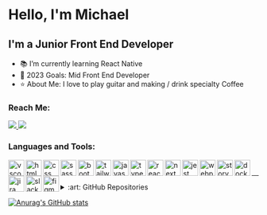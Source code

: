 # Hello, I'm Michael


## I'm a Junior Front End Developer

- 📚 I’m currently learning React Native
- 🎯 2023 Goals: Mid Front End Developer
- ⭐ About Me: I love to play guitar and making / drink specialty Coffee

### Reach Me:

<a href="https://www.linkedin.com/in/michalluzniak/">
  <img src="https://img.shields.io/badge/LinkedIn-0077B5?style=for-the-badge&logo=linkedin&logoColor=white">
</a>

<a href="mailto: michal.luzniak8@gmail.com">
  <img src="https://img.shields.io/badge/Gmail-D14836?style=for-the-badge&logo=gmail&logoColor=white">
</a>

<br />

### Languages and Tools:

<img align="left" width="32px" padding-right="10px" alt="vscode" src="https://cdn.jsdelivr.net/gh/devicons/devicon/icons/vscode/vscode-original.svg" />
<img align="left" width="32px" padding-right="10px" alt="html" src="https://cdn.jsdelivr.net/gh/devicons/devicon/icons/html5/html5-original.svg" />
<img align="left" width="32px" padding-right="10px" alt="css" src="https://cdn.jsdelivr.net/gh/devicons/devicon/icons/css3/css3-original.svg" />
<img align="left" width="32px" padding-right="10px" alt="sass" src="https://cdn.jsdelivr.net/gh/devicons/devicon/icons/sass/sass-original.svg" />
<img align="left" width="32px" padding-right="10px" alt="bootstrap" src="https://cdn.jsdelivr.net/gh/devicons/devicon/icons/bootstrap/bootstrap-original.svg" />
<img align="left" width="32px" padding-right="10px" alt="tailwind" src="https://cdn.jsdelivr.net/gh/devicons/devicon/icons/tailwindcss/tailwindcss-plain.svg" />
<img align="left" width="32px" padding-right="10px" alt="javascript" src="https://cdn.jsdelivr.net/gh/devicons/devicon/icons/javascript/javascript-original.svg" />
<img align="left" width="32px" padding-right="10px" alt="typescript" src="https://cdn.jsdelivr.net/gh/devicons/devicon/icons/typescript/typescript-original.svg" />
<img align="left" width="32px" padding-right="10px" alt="react" src="https://cdn.jsdelivr.net/gh/devicons/devicon/icons/react/react-original.svg" />
<img align="left" width="32px" padding-right="10px" alt="next" src="https://cdn.jsdelivr.net/gh/devicons/devicon/icons/nextjs/nextjs-original.svg" />
<img align="left" width="32px" padding-right="10px" alt="jest" src="https://cdn.jsdelivr.net/gh/devicons/devicon/icons/jest/jest-plain.svg" />
<img align="left" width="32px" padding-right="10px" alt="webpack" src="https://cdn.jsdelivr.net/gh/devicons/devicon/icons/webpack/webpack-original.svg" />
<img align="left" width="32px" padding-right="10px" alt="storybook" src="https://cdn.jsdelivr.net/gh/devicons/devicon/icons/storybook/storybook-original.svg" />
<img align="left" width="32px" padding-right="10px" alt="docker" src="https://cdn.jsdelivr.net/gh/devicons/devicon/icons/docker/docker-original.svg" />
<img align="left" width="32px" padding-right="10px" alt="jira" src="https://cdn.jsdelivr.net/gh/devicons/devicon/icons/jira/jira-original.svg" />
<img align="left" width="32px" padding-right="10px" alt="slack" src="https://cdn.jsdelivr.net/gh/devicons/devicon/icons/slack/slack-original.svg" />
<img align="left" width="32px" padding-right="10px" alt="figma" src="https://cdn.jsdelivr.net/gh/devicons/devicon/icons/figma/figma-original.svg" />














<br />

---


<details>
  <summary>:art: GitHub Repositories</summary>
  
<!--START_SECTION:activity-->
1. :gem: Cosmotics  [Files](https://github.com/Michalluzniak/Cosmotics) and [Page](https://michalluzniak.github.io/Cosmotics/)
<!--END_SECTION:activity-->

</details>

[![Anurag's GitHub stats](https://github-readme-stats.vercel.app/api?username=Michalluzniak)](https://github.com/anuraghazra/github-readme-stats)





